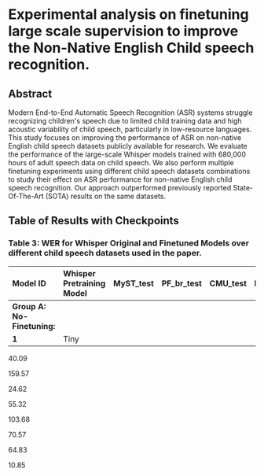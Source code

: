 # Experimental analysis on finetuning large scale supervision to improve the Non-Native English Child speech recognition.

## Abstract

Modern End-to-End Automatic Speech Recognition (ASR) systems struggle recognizing children's speech due to limited child training data and high acoustic variability of child speech, particularly in low-resource languages. This study focuses on improving the performance of ASR on non-native English child speech datasets publicly available for research. We evaluate the performance of the large-scale Whisper models trained with 680,000 hours of adult speech data on child speech. We also perform multiple finetuning experiments using different child speech datasets combinations to study their effect on ASR performance for non-native English child speech recognition. Our approach outperformed previously reported State-Of-The-Art (SOTA) results on the same datasets.

## Table of Results with Checkpoints

### Table 3: WER for Whisper Original and Finetuned Models over different child speech datasets used in the paper.

| **Model ID**   | **Whisper Pretraining Model** | **MyST_test** | **PF_br_test** | **CMU_test** | **PF_sw_test** | **PF_ge_test** | **PF_it_test** | **SO_test** | **Dev_clean** |
| :---    | :------ | :------: | :------: | :------: | :------: | :------: | :------: | :------: | :------: |
| **Group A: No-Finetuning:** |
| **1** | Tiny | 
40.09 
	

159.57 
	

24.62 
	

55.32 
	

103.68 
	

70.57 
	

64.83 
	

10.85 
